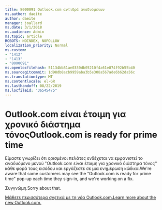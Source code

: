 ```yaml
---
title: 8000091 Outlook.com αντιδρά αναδυόμενων
ms.author: daeite
author: daeite
manager: joallard
ms.date: 3/1/2018
ms.audience: Admin
ms.topic: article
ROBOTS: NOINDEX, NOFOLLOW
localization_priority: Normal
ms.custom:
- "1412"
- "1413"
- "8000091"
ms.openlocfilehash: 51134bb81ae0330db05210f4a61e874f92b55b40
ms.sourcegitcommit: 1d98db8acb9959aba3b5e308a567ade6b62da56c
ms.translationtype: MT
ms.contentlocale: el-GR
ms.lasthandoff: 08/22/2019
ms.locfileid: "36545475"
---
```

# <a name="outlookcom-is-ready-for-prime-time"></a><span data-ttu-id="8eb49-102">Outlook.com είναι έτοιμη για χρονικό διάστημα τόνος</span><span class="sxs-lookup"><span data-stu-id="8eb49-102">Outlook.com is ready for prime time</span></span>

<span data-ttu-id="8eb49-103">Είμαστε γνωρίζει ότι ορισμένοι πελάτες ενδέχεται να εμφανιστεί το αναδυόμενο μενού "Outlook.com είναι έτοιμη για χρονικό διάστημα τόνος" κάθε φορά τους εισόδου και εργάζεστε σε μια ενημέρωση κώδικα.</span><span class="sxs-lookup"><span data-stu-id="8eb49-103">We're aware that some customers may see the "Outlook.com is ready for prime time" pop-up each time they sign-in, and we're working on a fix.</span></span>

<span data-ttu-id="8eb49-104">Συγγνώμη.</span><span class="sxs-lookup"><span data-stu-id="8eb49-104">Sorry about that.</span></span>

[<span data-ttu-id="8eb49-105">Μάθετε περισσότερα σχετικά με τη νέα Outlook.com.</span><span class="sxs-lookup"><span data-stu-id="8eb49-105">Learn more about the new Outlook.com.</span></span>](https://support.office.com/article/40676ad0-c831-45ac-a023-5be633be798d?wt.mc_id=Office_Outlook_com_Alchemy)